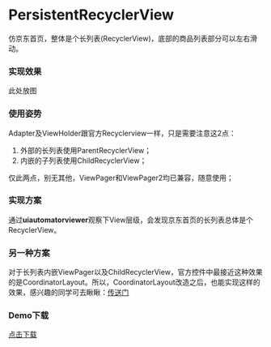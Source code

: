 # PersistentRecyclerView

仿京东首页，整体是个长列表(RecyclerView)，底部的商品列表部分可以左右滑动。

### 实现效果
此处放图

### 使用姿势
Adapter及ViewHolder跟官方Recyclerview一样，只是需要注意这2点：
1. 外部的长列表使用ParentRecyclerView；
2. 内嵌的子列表使用ChildRecyclerView；

仅此两点，别无其他，ViewPager和ViewPager2均已兼容，随意使用；

### 实现方案
通过<b>uiautomatorviewer</b>观察下View层级，会发现京东首页的长列表总体是个RecyclerView。

### 另一种方案
对于长列表内嵌ViewPager以及ChildRecyclerView，官方控件中最接近这种效果的是CoordinatorLayout。所以，CoordinatorLayout改造之后，也能实现这样的效果，感兴趣的同学可去瞅瞅：[传送门](https://github.com/xmuSistone/PersistentCoordinatorLayout)

### Demo下载
[点击下载](app-release.apk)
